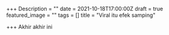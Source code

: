 +++
Description = ""
date = 2021-10-18T17:00:00Z
draft = true
featured_image = ""
tags = []
title = "Viral itu efek samping"

+++
Akhir akhir ini